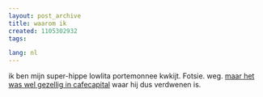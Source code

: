 ```yaml
---
layout: post_archive
title: waarom ik
created: 1105302932
tags:

lang: nl
---
```

ik ben mijn super-hippe lowlita portemonnee kwkijt. Fotsie. weg. [maar het was wel gezellig in cafecapital](http://www.cafecapital.be) waar hij dus verdwenen is.
